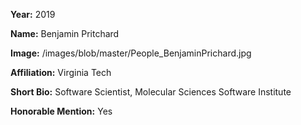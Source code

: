 **Year:** 2019

**Name:** Benjamin Pritchard

**Image:** /images/blob/master/People_BenjaminPrichard.jpg

**Affiliation:** Virginia Tech

**Short Bio:** Software Scientist, Molecular Sciences Software Institute

**Honorable Mention:** Yes
